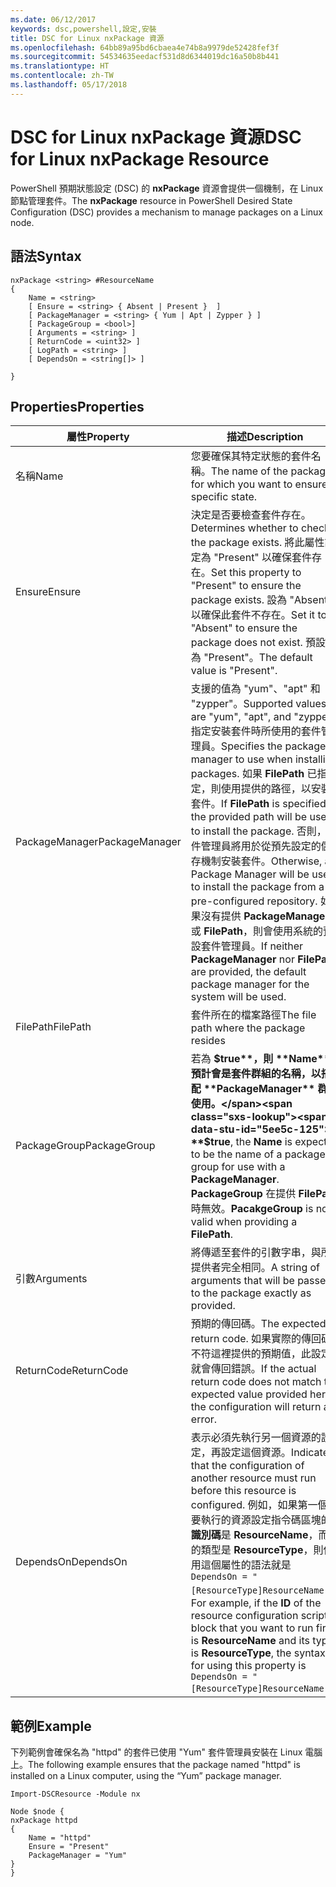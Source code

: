 ```yaml
---
ms.date: 06/12/2017
keywords: dsc,powershell,設定,安裝
title: DSC for Linux nxPackage 資源
ms.openlocfilehash: 64bb89a95bd6cbaea4e74b8a9979de52428fef3f
ms.sourcegitcommit: 54534635eedacf531d8d6344019dc16a50b8b441
ms.translationtype: HT
ms.contentlocale: zh-TW
ms.lasthandoff: 05/17/2018
---
```

# <a name="dsc-for-linux-nxpackage-resource"></a><span data-ttu-id="5ee5c-103">DSC for Linux nxPackage 資源</span><span class="sxs-lookup"><span data-stu-id="5ee5c-103">DSC for Linux nxPackage Resource</span></span>

<span data-ttu-id="5ee5c-104">PowerShell 預期狀態設定 (DSC) 的 **nxPackage** 資源會提供一個機制，在 Linux 節點管理套件。</span><span class="sxs-lookup"><span data-stu-id="5ee5c-104">The **nxPackage** resource in PowerShell Desired State Configuration (DSC) provides a mechanism to manage packages on a Linux node.</span></span>

## <a name="syntax"></a><span data-ttu-id="5ee5c-105">語法</span><span class="sxs-lookup"><span data-stu-id="5ee5c-105">Syntax</span></span>

```
nxPackage <string> #ResourceName
{
    Name = <string>
    [ Ensure = <string> { Absent | Present }  ]
    [ PackageManager = <string> { Yum | Apt | Zypper } ]
    [ PackageGroup = <bool>]
    [ Arguments = <string> ]
    [ ReturnCode = <uint32> ]
    [ LogPath = <string> ]
    [ DependsOn = <string[]> ]

}
```

## <a name="properties"></a><span data-ttu-id="5ee5c-106">Properties</span><span class="sxs-lookup"><span data-stu-id="5ee5c-106">Properties</span></span>

|  <span data-ttu-id="5ee5c-107">屬性</span><span class="sxs-lookup"><span data-stu-id="5ee5c-107">Property</span></span> |  <span data-ttu-id="5ee5c-108">描述</span><span class="sxs-lookup"><span data-stu-id="5ee5c-108">Description</span></span> |
|---|---|
| <span data-ttu-id="5ee5c-109">名稱</span><span class="sxs-lookup"><span data-stu-id="5ee5c-109">Name</span></span>| <span data-ttu-id="5ee5c-110">您要確保其特定狀態的套件名稱。</span><span class="sxs-lookup"><span data-stu-id="5ee5c-110">The name of the package for which you want to ensure a specific state.</span></span>|
| <span data-ttu-id="5ee5c-111">Ensure</span><span class="sxs-lookup"><span data-stu-id="5ee5c-111">Ensure</span></span>| <span data-ttu-id="5ee5c-112">決定是否要檢查套件存在。</span><span class="sxs-lookup"><span data-stu-id="5ee5c-112">Determines whether to check if the package exists.</span></span> <span data-ttu-id="5ee5c-113">將此屬性設定為 "Present" 以確保套件存在。</span><span class="sxs-lookup"><span data-stu-id="5ee5c-113">Set this property to "Present" to ensure the package exists.</span></span> <span data-ttu-id="5ee5c-114">設為 "Absent" 以確保此套件不存在。</span><span class="sxs-lookup"><span data-stu-id="5ee5c-114">Set it to "Absent" to ensure the package does not exist.</span></span> <span data-ttu-id="5ee5c-115">預設值為 "Present"。</span><span class="sxs-lookup"><span data-stu-id="5ee5c-115">The default value is "Present".</span></span>|
| <span data-ttu-id="5ee5c-116">PackageManager</span><span class="sxs-lookup"><span data-stu-id="5ee5c-116">PackageManager</span></span>| <span data-ttu-id="5ee5c-117">支援的值為 "yum"、"apt" 和 "zypper"。</span><span class="sxs-lookup"><span data-stu-id="5ee5c-117">Supported values are "yum", "apt", and "zypper".</span></span> <span data-ttu-id="5ee5c-118">指定安裝套件時所使用的套件管理員。</span><span class="sxs-lookup"><span data-stu-id="5ee5c-118">Specifies the package manager to use when installing packages.</span></span> <span data-ttu-id="5ee5c-119">如果 **FilePath** 已指定，則使用提供的路徑，以安裝套件。</span><span class="sxs-lookup"><span data-stu-id="5ee5c-119">If **FilePath** is specified, the provided path will be used to install the package.</span></span> <span data-ttu-id="5ee5c-120">否則，套件管理員將用於從預先設定的儲存機制安裝套件。</span><span class="sxs-lookup"><span data-stu-id="5ee5c-120">Otherwise, a Package Manager will be used to install the package from a pre-configured repository.</span></span> <span data-ttu-id="5ee5c-121">如果沒有提供 **PackageManager** 或 **FilePath**，則會使用系統的預設套件管理員。</span><span class="sxs-lookup"><span data-stu-id="5ee5c-121">If neither **PackageManager** nor **FilePath** are provided, the default package manager for the system will be used.</span></span>|
| <span data-ttu-id="5ee5c-122">FilePath</span><span class="sxs-lookup"><span data-stu-id="5ee5c-122">FilePath</span></span>| <span data-ttu-id="5ee5c-123">套件所在的檔案路徑</span><span class="sxs-lookup"><span data-stu-id="5ee5c-123">The file path where the package resides</span></span>|
| <span data-ttu-id="5ee5c-124">PackageGroup</span><span class="sxs-lookup"><span data-stu-id="5ee5c-124">PackageGroup</span></span>| <span data-ttu-id="5ee5c-125">若為 **$true**，則 **Name** 預計會是套件群組的名稱，以搭配 **PackageManager** 群組使用。</span><span class="sxs-lookup"><span data-stu-id="5ee5c-125">If **$true**, the **Name** is expected to be the name of a package group for use with a **PackageManager**.</span></span> <span data-ttu-id="5ee5c-126">**PackageGroup** 在提供 **FilePath** 時無效。</span><span class="sxs-lookup"><span data-stu-id="5ee5c-126">**PacakgeGroup** is not valid when providing a **FilePath**.</span></span>|
| <span data-ttu-id="5ee5c-127">引數</span><span class="sxs-lookup"><span data-stu-id="5ee5c-127">Arguments</span></span>| <span data-ttu-id="5ee5c-128">將傳遞至套件的引數字串，與所提供者完全相同。</span><span class="sxs-lookup"><span data-stu-id="5ee5c-128">A string of arguments that will be passed to the package exactly as provided.</span></span>|
| <span data-ttu-id="5ee5c-129">ReturnCode</span><span class="sxs-lookup"><span data-stu-id="5ee5c-129">ReturnCode</span></span>| <span data-ttu-id="5ee5c-130">預期的傳回碼。</span><span class="sxs-lookup"><span data-stu-id="5ee5c-130">The expected return code.</span></span> <span data-ttu-id="5ee5c-131">如果實際的傳回碼不符這裡提供的預期值，此設定就會傳回錯誤。</span><span class="sxs-lookup"><span data-stu-id="5ee5c-131">If the actual return code does not match the expected value provided here, the configuration will return an error.</span></span>|
| <span data-ttu-id="5ee5c-132">DependsOn</span><span class="sxs-lookup"><span data-stu-id="5ee5c-132">DependsOn</span></span> | <span data-ttu-id="5ee5c-133">表示必須先執行另一個資源的設定，再設定這個資源。</span><span class="sxs-lookup"><span data-stu-id="5ee5c-133">Indicates that the configuration of another resource must run before this resource is configured.</span></span> <span data-ttu-id="5ee5c-134">例如，如果第一個想要執行的資源設定指令碼區塊的**識別碼**是 **ResourceName**，而它的類型是 **ResourceType**，則使用這個屬性的語法就是 `DependsOn = "[ResourceType]ResourceName"`。</span><span class="sxs-lookup"><span data-stu-id="5ee5c-134">For example, if the **ID** of the resource configuration script block that you want to run first is **ResourceName** and its type is **ResourceType**, the syntax for using this property is `DependsOn = "[ResourceType]ResourceName"`.</span></span>|

## <a name="example"></a><span data-ttu-id="5ee5c-135">範例</span><span class="sxs-lookup"><span data-stu-id="5ee5c-135">Example</span></span>

<span data-ttu-id="5ee5c-136">下列範例會確保名為 "httpd" 的套件已使用 "Yum" 套件管理員安裝在 Linux 電腦上。</span><span class="sxs-lookup"><span data-stu-id="5ee5c-136">The following example ensures that the package named "httpd" is installed on a Linux computer, using the “Yum” package manager.</span></span>

```
Import-DSCResource -Module nx

Node $node {
nxPackage httpd
{
    Name = "httpd"
    Ensure = "Present"
    PackageManager = "Yum"
}
}
```